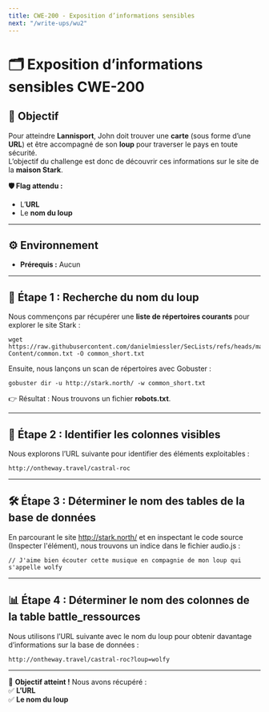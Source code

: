 ```yaml
---
title: CWE-200 - Exposition d’informations sensibles
next: "/write-ups/wu2"
---
```


# 🗂️ Exposition d’informations sensibles CWE-200

## 🎯 Objectif
Pour atteindre **Lannisport**, John doit trouver une **carte** (sous forme d’une **URL**) et être accompagné de son **loup** pour traverser le pays en toute sécurité.  
L’objectif du challenge est donc de découvrir ces informations sur le site de la **maison Stark**.

**🛡️ Flag attendu :**  
- L’**URL**  
- Le **nom du loup**  

---

## ⚙️ Environnement  
- **Prérequis :** Aucun  

---

## 🚀 Étape 1 : Recherche du nom du loup  

Nous commençons par récupérer une **liste de répertoires courants** pour explorer le site Stark :  

```
wget https://raw.githubusercontent.com/danielmiessler/SecLists/refs/heads/master/Discovery/Web-Content/common.txt -O common_short.txt 
```

Ensuite, nous lançons un scan de répertoires avec Gobuster :
```
gobuster dir -u http://stark.north/ -w common_short.txt
```
👉 Résultat : Nous trouvons un fichier **robots.txt**.

---

## 🔎 Étape 2 : Identifier les colonnes visibles  

Nous explorons l’URL suivante pour identifier des éléments exploitables :
```
http://ontheway.travel/castral-roc
```
---

## 🛠️ Étape 3 : Déterminer le nom des tables de la base de données

En parcourant le site http://stark.north/ et en inspectant le code source (Inspecter l'élément), nous trouvons un indice dans le fichier audio.js :
```
// J'aime bien écouter cette musique en compagnie de mon loup qui s'appelle wolfy
```

---

## 📊 Étape 4 : Déterminer le nom des colonnes de la table battle_ressources

Nous utilisons l’URL suivante avec le nom du loup pour obtenir davantage d’informations sur la base de données :
```
http://ontheway.travel/castral-roc?loup=wolfy
```

---

🎯 **Objectif atteint !** Nous avons récupéré :  
✅ **L’URL**  
✅ **Le nom du loup**